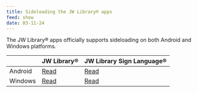```yaml
---
title: Sideloading the JW Library® apps
feed: show
date: 03-11-24
---
```

 
The JW Library® apps officially supports sideloading on both Android and Windows platforms.

|         | JW Library®                                           | JW Library Sign Language®                                 |
| ------- | ---------------------------------------------------- | -------------------------------------------------------- |
| Android | [Read](https://www.jw.org/finder?wtlocale=E&docid=802013298&srcid=share) | [Read](https://www.jw.org/finder?wtlocale=E&docid=802013309&srcid=share) |
| Windows | [Read](https://www.jw.org/finder?wtlocale=E&docid=802013324&srcid=share) | [Read](https://www.jw.org/finder?wtlocale=E&docid=802013325&srcid=share) |
